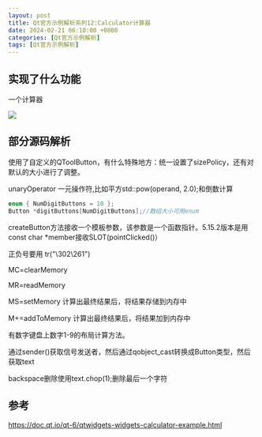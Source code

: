 ```yaml
---
layout: post
title: Qt官方示例解析系列12:Calculator计算器
date: 2024-02-21 06:10:00 +0800
categories: [Qt官方示例解析]
tags: [Qt官方示例解析]
---
```

## 实现了什么功能
一个计算器

![](https://doc.qt.io/qt-6/images/calculator-example.png)

## 部分源码解析
使用了自定义的QToolButton，有什么特殊地方：统一设置了sizePolicy，还有对默认的大小进行了调整。

unaryOperator 一元操作符,比如平方std::pow(operand, 2.0);和倒数计算
```cpp
enum { NumDigitButtons = 10 };
Button *digitButtons[NumDigitButtons];//数组大小可用enum
```
createButton方法接收一个模板参数，该参数是一个函数指针。5.15.2版本是用const char *member接收SLOT(pointClicked()）

正负号要用 tr("\302\261")

MC=clearMemory

MR=readMemory

MS=setMemory 计算出最终结果后，将结果存储到内存中

M+=addToMemory 计算出最终结果后，将结果加到内存中

有数字键盘上数字1-9的布局计算方法。

通过sender()获取信号发送者，然后通过qobject_cast转换成Button类型，然后获取text

backspace删除使用text.chop(1);删除最后一个字符

## 参考
<https://doc.qt.io/qt-6/qtwidgets-widgets-calculator-example.html>